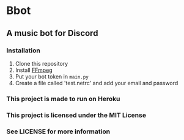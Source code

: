 # Bbot
## A music bot for Discord

### Installation
1. Clone this repository
2. Install [FFmpeg](https://ffmpeg.org/download.html)
3. Put your bot token in `main.py`
4. Create a file called 'test.netrc' and add your email and password

### This project is made to run on Heroku

### This project is licensed under the MIT License
### See LICENSE for more information